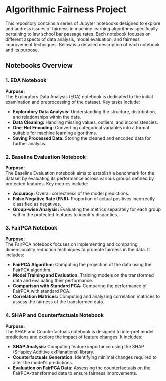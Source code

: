 # Algorithmic Fairness Project

This repository contains a series of Jupyter notebooks designed to explore and address issues of fairness in machine learning algorithms specifically pertaining to law school bar passage rates. Each notebook focuses on different aspects of data analysis, model evaluation, and fairness improvement techniques. Below is a detailed description of each notebook and its purpose.

## Notebooks Overview

### 1. EDA Notebook

**Purpose:**  
The Exploratory Data Analysis (EDA) notebook is dedicated to the initial examination and preprocessing of the dataset. Key tasks include:
- **Exploratory Data Analysis:** Understanding the structure, distribution, and relationships within the data.
- **Data Cleaning:** Handling missing values, outliers, and inconsistencies.
- **One-Hot Encoding:** Converting categorical variables into a format suitable for machine learning algorithms.
- **Saving Processed Data:** Storing the cleaned and encoded data for further analysis.

### 2. Baseline Evaluation Notebook

**Purpose:**  
The Baseline Evaluation notebook aims to establish a benchmark for the dataset by evaluating its performance across various groups defined by protected features. Key metrics include:
- **Accuracy:** Overall correctness of the model predictions.
- **False Negative Rate (FNR):** Proportion of actual positives incorrectly classified as negatives.
- **Group-wise Analysis:** Evaluating the metrics separately for each group within the protected features to identify disparities.

### 3. FairPCA Notebook

**Purpose:**  
The FairPCA notebook focuses on implementing and comparing dimensionality reduction techniques to promote fairness in the data. It includes:
- **FairPCA Algorithm:** Computing the projection of the data using the FairPCA algorithm.
- **Model Training and Evaluation:** Training models on the transformed data and evaluating their performance.
- **Comparison with Standard PCA:** Comparing the performance of FairPCA with standard PCA.
- **Correlation Matrices:** Computing and analyzing correlation matrices to assess the fairness of the transformed data.

### 4. SHAP and Counterfactuals Notebook

**Purpose:**  
The SHAP and Counterfactuals notebook is designed to interpret model predictions and explore the impact of feature changes. It includes:
- **SHAP Analysis:** Computing feature importance using the SHAP (SHapley Additive exPlanations) library.
- **Counterfactuals Generation:** Identifying minimal changes required to alter the model's predictions.
- **Evaluation on FairPCA Data:** Assessing the counterfactuals on the FairPCA-transformed data to ensure fairness improvements.

